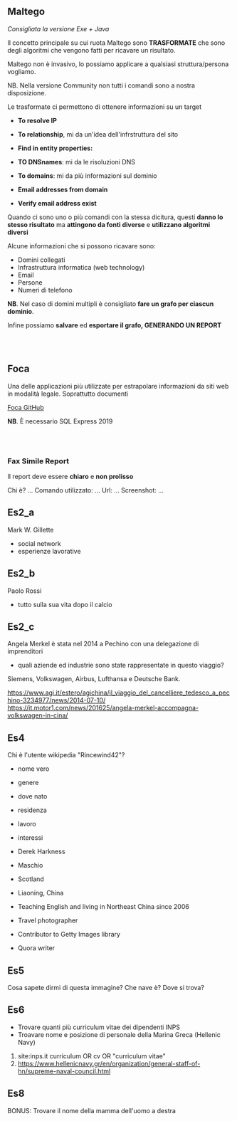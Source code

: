 ## Maltego
*Consigliata la versione Exe + Java*

Il concetto principale su cui ruota Maltego sono **TRASFORMATE** che sono degli algoritmi che vengono fatti per ricavare un risultato.

Maltego non è invasivo, lo possiamo applicare a qualsiasi struttura/persona vogliamo.

NB. Nella versione Community non tutti i comandi sono a nostra disposizione.

Le trasformate ci permettono di ottenere informazioni su un target

- **To resolve IP**
- **To relationship**, mi da un'idea dell'infrstruttura del sito
- **Find in entity properties:**

- **TO DNSnames**: mi da le risoluzioni DNS
- **To domains**: mi da più informazioni sul dominio

- **Email addresses from domain**
- **Verify email address exist**

Quando ci sono uno o più comandi con la stessa dicitura, questi **danno lo stesso risultato** ma **attingono da fonti diverse** e **utilizzano algoritmi diversi**

Alcune informazioni che si possono ricavare sono:
- Domini collegati
- Infrastruttura informatica (web technology)
- Email
- Persone
- Numeri di telefono

**NB**. Nel caso di domini multipli è consigliato **fare un grafo per ciascun dominio**.

Infine possiamo **salvare** ed **esportare il grafo, GENERANDO UN REPORT**

<br>
<br>

## Foca
Una delle applicazioni più utilizzate per estrapolare informazioni da siti web in modalità legale. Soprattutto documenti

[Foca GitHub](https://github.com/ElevenPaths/FOCA)

**NB**. È necessario SQL Express 2019

<br>
<br>

### Fax Simile Report
Il report deve essere **chiaro** e **non prolisso**

Chi è? …
Comando utilizzato: …
Url: …
Screenshot: ...

## Es2_a
Mark W. Gillette
- social network
- esperienze lavorative

## Es2_b
Paolo Rossi
- tutto sulla sua vita dopo il calcio

## Es2_c
Angela Merkel è stata nel 2014 a Pechino con una delegazione di imprenditori
- quali aziende ed industrie sono state rappresentate in questo viaggio?

Siemens, Volkswagen, Airbus, Lufthansa e Deutsche Bank.

https://www.agi.it/estero/agichina/il_viaggio_del_cancelliere_tedesco_a_pechino-3234977/news/2014-07-10/
https://it.motor1.com/news/201625/angela-merkel-accompagna-volkswagen-in-cina/

## Es4 
Chi è l'utente wikipedia "Rincewind42"?
- nome vero
- genere
- dove nato
- residenza
- lavoro
- interessi

- Derek Harkness
- Maschio
- Scotland
- Liaoning, China
- Teaching English and living in Northeast China since 2006


- Travel photographer
- Contributor to Getty Images library
- Quora writer

## Es5
Cosa sapete dirmi di questa immagine?
Che nave è?
Dove si trova?

## Es6
- Trovare quanti più curriculum vitae dei dipendenti INPS
- Troavare nome e posizione di personale della Marina Greca (Hellenic Navy)

1. site:inps.it curriculum OR cv OR "curriculum vitae"
2. https://www.hellenicnavy.gr/en/organization/general-staff-of-hn/supreme-naval-council.html

## Es8
BONUS: Trovare il nome della mamma dell'uomo a destra

